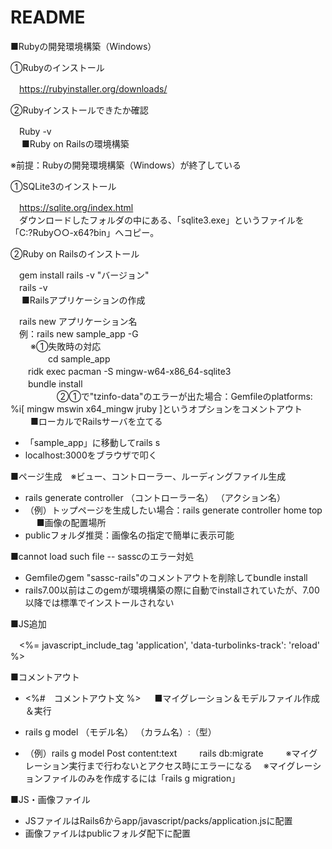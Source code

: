 # README

■Rubyの開発環境構築（Windows）

①Rubyのインストール  
  
　https://rubyinstaller.org/downloads/

②Rubyインストールできたか確認  

　Ruby -v  
　
■Ruby on Railsの環境構築

※前提：Rubyの開発環境構築（Windows）が終了している

①SQLite3のインストール

　https://sqlite.org/index.html  
　ダウンロードしたフォルダの中にある、「sqlite3.exe」というファイルを「C:?Ruby○○-x64?bin」へコピー。

②Ruby on Railsのインストール  

　gem install rails -v "バージョン"    
　rails -v  
　
■Railsアプリケーションの作成

　rails new アプリケーション名  
　例：rails new sample_app -G  
　
　※①失敗時の対応  
　　
　　cd sample_app  
　　ridk exec pacman -S mingw-w64-x86_64-sqlite3  
　　bundle install  
　　　
　　②①で"tzinfo-data"のエラーが出た場合：Gemfileのplatforms: %i[ mingw mswin x64_mingw jruby ]というオプションをコメントアウト  
　　
■ローカルでRailsサーバを立てる

* 「sample_app」に移動してrails s
* localhost:3000をブラウザで叩く

■ページ生成　※ビュー、コントローラー、ルーディングファイル生成

* rails generate controller （コントローラー名） （アクション名）
* （例）トップページを生成したい場合：rails generate controller home top
　
■画像の配置場所
　
* publicフォルダ推奨：画像名の指定で簡単に表示可能
  
■cannot load such file -- sasscのエラー対処
  
* Gemfileのgem "sassc-rails"のコメントアウトを削除してbundle install
* rails7.00以前はこのgemが環境構築の際に自動でinstallされていたが、7.00以降では標準でインストールされない
  
■JS追加
  
　<%= javascript_include_tag 'application', 'data-turbolinks-track': 'reload' %>
  
■コメントアウト
  
* <%#　コメントアウト文 %>
　
■マイグレーション＆モデルファイル作成＆実行
  
* rails g model （モデル名） （カラム名）:（型）  
* （例）rails g model Post content:text
　
　rails db:migrate
　
　※マイグレーション実行まで行わないとアクセス時にエラーになる
　※マイグレーションファイルのみを作成するには「rails g migration」
  
■JS・画像ファイル

* JSファイルはRails6からapp/javascript/packs/application.jsに配置
* 画像ファイルはpublicフォルダ配下に配置
　
